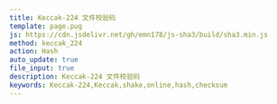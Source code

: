 ```yaml
---
title: Keccak-224 文件校验码
template: page.pug
js: https://cdn.jsdelivr.net/gh/emn178/js-sha3/build/sha3.min.js
method: keccak_224
action: Hash
auto_update: true
file_input: true
description: Keccak-224 文件校验码
keywords: Keccak-224,Keccak,shake,online,hash,checksum
---
```

